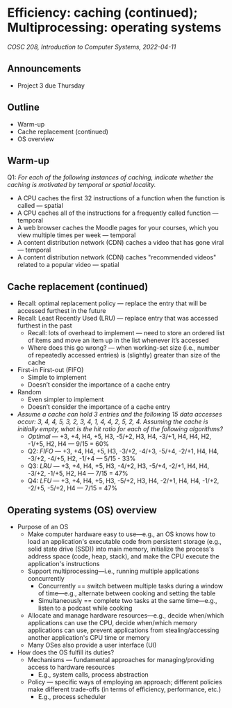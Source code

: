 # Efficiency: caching (continued); Multiprocessing: operating systems
_COSC 208, Introduction to Computer Systems, 2022-04-11_

## Announcements
* Project 3 due Thursday 

## Outline
* Warm-up
* Cache replacement (continued)
* OS overview

## Warm-up
Q1: _For each of the following instances of caching, indicate whether the caching is motivated by temporal or spatial locality._
* A CPU caches the first 32 instructions of a function when the function is called — spatial
* A CPU caches all of the instructions for a frequently called function — temporal
* A web browser caches the Moodle pages for your courses, which you view multiple times per week — temporal
* A content distribution network (CDN) caches a video that has gone viral — temporal
* A content distribution network (CDN) caches "recommended videos" related to a popular video — spatial

## Cache replacement (continued)
* Recall: optimal replacement policy — replace the entry that will be accessed furthest in the future
* Recall: Least Recently Used (LRU) — replace entry that was accessed furthest in the past
    * Recall: lots of overhead to implement — need to store an ordered list of items and move an item up in the list whenever it’s accessed
    * Where does this go wrong? — when working-set size (i.e., number of repeatedly accessed entries) is (slightly) greater than size of the cache
* First-in First-out (FIFO)
    * Simple to implement
    * Doesn’t consider the importance of a cache entry
* Random
    * Even simpler to implement
    * Doesn’t consider the importance of a cache entry
* _Assume a cache can hold 3 entries and the following 15 data accesses occur: 3, 4, 4, 5, 3, 2, 3, 4, 1, 4, 4, 2, 5, 2, 4. Assuming the cache is initially empty, what is the hit ratio for each of the following algorithms?_
    * _Optimal_ — +3, +4, H4, +5, H3, -5/+2, H3, H4, -3/+1, H4, H4, H2, -1/+5, H2, H4 — 9/15 = 60%
    * Q2: _FIFO_ — +3, +4, H4, +5, H3, -3/+2, -4/+3, -5/+4, -2/+1, H4, H4, -3/+2, -4/+5, H2, -1/+4 — 5/15 - 33%
    * Q3: _LRU_ — +3, +4, H4, +5, H3, -4/+2, H3, -5/+4, -2/+1, H4, H4, -3/+2, -1/+5, H2, H4 —  7/15 = 47%
    * Q4: _LFU_ — +3, +4, H4, +5, H3, -5/+2, H3, H4, -2/+1, H4, H4, -1/+2, -2/+5, -5/+2, H4 — 7/15 = 47%

## Operating systems (OS) overview
* Purpose of an OS
    * Make computer hardware easy to use—e.g., an OS knows how to load an application's executable code from persistent storage (e.g., solid state drive (SSD)) into main memory, initialize the process's address space (code, heap, stack), and make the CPU execute the application's instructions
    * Support multiprocessing—i.e., running multiple applications concurrently
        * Concurrently == switch between multiple tasks during a window of time—e.g., alternate between cooking and setting the table
        * Simultaneously == complete two tasks at the same time—e.g., listen to a podcast while cooking
    * Allocate and manage hardware resources—e.g., decide when/which applications can use the CPU, decide when/which memory applications can use, prevent applications from stealing/accessing another application's CPU time or memory
    * Many OSes also provide a user interface (UI)
* How does the OS fulfill its duties?
    * Mechanisms — fundamental approaches for managing/providing access to hardware resources
        * E.g., system calls, process abstraction
    * Policy — specific ways of employing an approach; different policies make different trade-offs (in terms of efficiency, performance, etc.)
        * E.g., process scheduler